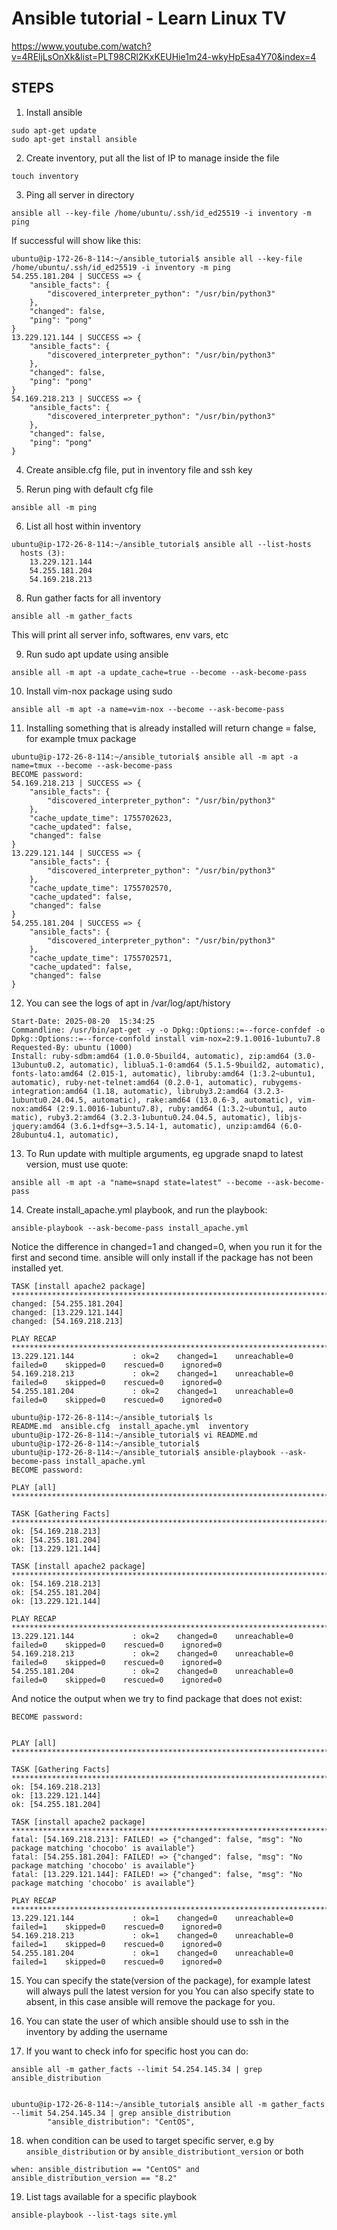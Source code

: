 # Ansible tutorial - Learn Linux TV
https://www.youtube.com/watch?v=4REljLsOnXk&list=PLT98CRl2KxKEUHie1m24-wkyHpEsa4Y70&index=4

## STEPS
1. Install ansible
```
sudo apt-get update
sudo apt-get install ansible
```

2. Create inventory, put all the list of IP to manage inside the file 
```
touch inventory
```

3. Ping all server in directory
```
ansible all --key-file /home/ubuntu/.ssh/id_ed25519 -i inventory -m ping
```

If successful will show like this:
```
ubuntu@ip-172-26-8-114:~/ansible_tutorial$ ansible all --key-file /home/ubuntu/.ssh/id_ed25519 -i inventory -m ping
54.255.181.204 | SUCCESS => {
    "ansible_facts": {
        "discovered_interpreter_python": "/usr/bin/python3"
    },
    "changed": false,
    "ping": "pong"
}
13.229.121.144 | SUCCESS => {
    "ansible_facts": {
        "discovered_interpreter_python": "/usr/bin/python3"
    },
    "changed": false,
    "ping": "pong"
}
54.169.218.213 | SUCCESS => {
    "ansible_facts": {
        "discovered_interpreter_python": "/usr/bin/python3"
    },
    "changed": false,
    "ping": "pong"
}
```

4. Create ansible.cfg file, put in inventory file and ssh key

5. Rerun ping with default cfg file
```
ansible all -m ping
```

6. List all host within inventory
```
ubuntu@ip-172-26-8-114:~/ansible_tutorial$ ansible all --list-hosts
  hosts (3):
    13.229.121.144
    54.255.181.204
    54.169.218.213
```


8. Run gather facts for all inventory
```
ansible all -m gather_facts
```
This will print all server info, softwares, env vars, etc

9. Run sudo apt update using ansible

```
ansible all -m apt -a update_cache=true --become --ask-become-pass 
```

10. Install vim-nox package using sudo
```
ansible all -m apt -a name=vim-nox --become --ask-become-pass
```

11. Installing something that is already installed will return change = false, for example tmux package
```
ubuntu@ip-172-26-8-114:~/ansible_tutorial$ ansible all -m apt -a name=tmux --become --ask-become-pass
BECOME password:
54.169.218.213 | SUCCESS => {
    "ansible_facts": {
        "discovered_interpreter_python": "/usr/bin/python3"
    },
    "cache_update_time": 1755702623,
    "cache_updated": false,
    "changed": false
}
13.229.121.144 | SUCCESS => {
    "ansible_facts": {
        "discovered_interpreter_python": "/usr/bin/python3"
    },
    "cache_update_time": 1755702570,
    "cache_updated": false,
    "changed": false
}
54.255.181.204 | SUCCESS => {
    "ansible_facts": {
        "discovered_interpreter_python": "/usr/bin/python3"
    },
    "cache_update_time": 1755702571,
    "cache_updated": false,
    "changed": false
}
```

12. You can see the logs of apt in /var/log/apt/history 
```
Start-Date: 2025-08-20  15:34:25
Commandline: /usr/bin/apt-get -y -o Dpkg::Options::=--force-confdef -o Dpkg::Options::=--force-confold install vim-nox=2:9.1.0016-1ubuntu7.8
Requested-By: ubuntu (1000)
Install: ruby-sdbm:amd64 (1.0.0-5build4, automatic), zip:amd64 (3.0-13ubuntu0.2, automatic), liblua5.1-0:amd64 (5.1.5-9build2, automatic), fonts-lato:amd64 (2.015-1, automatic), libruby:amd64 (1:3.2~ubuntu1, automatic), ruby-net-telnet:amd64 (0.2.0-1, automatic), rubygems-integration:amd64 (1.18, automatic), libruby3.2:amd64 (3.2.3-1ubuntu0.24.04.5, automatic), rake:amd64 (13.0.6-3, automatic), vim-nox:amd64 (2:9.1.0016-1ubuntu7.8), ruby:amd64 (1:3.2~ubuntu1, auto
matic), ruby3.2:amd64 (3.2.3-1ubuntu0.24.04.5, automatic), libjs-jquery:amd64 (3.6.1+dfsg+~3.5.14-1, automatic), unzip:amd64 (6.0-28ubuntu4.1, automatic),
``` 

13. To Run update with multiple arguments, eg upgrade snapd to latest version, must use quote:
``` 
ansible all -m apt -a "name=snapd state=latest" --become --ask-become-pass
```

14. Create install_apache.yml playbook, and run the playbook:
```
ansible-playbook --ask-become-pass install_apache.yml 
```
Notice the difference in changed=1 and changed=0, when you run it for the first and second time.
ansible will only install if the package has not been installed yet.

```
TASK [install apache2 package] *****************************************************************************************************************************
changed: [54.255.181.204]
changed: [13.229.121.144]
changed: [54.169.218.213]

PLAY RECAP *************************************************************************************************************************************************
13.229.121.144             : ok=2    changed=1    unreachable=0    failed=0    skipped=0    rescued=0    ignored=0
54.169.218.213             : ok=2    changed=1    unreachable=0    failed=0    skipped=0    rescued=0    ignored=0
54.255.181.204             : ok=2    changed=1    unreachable=0    failed=0    skipped=0    rescued=0    ignored=0

ubuntu@ip-172-26-8-114:~/ansible_tutorial$ ls
README.md  ansible.cfg  install_apache.yml  inventory
ubuntu@ip-172-26-8-114:~/ansible_tutorial$ vi README.md
ubuntu@ip-172-26-8-114:~/ansible_tutorial$
ubuntu@ip-172-26-8-114:~/ansible_tutorial$ ansible-playbook --ask-become-pass install_apache.yml
BECOME password:

PLAY [all] *************************************************************************************************************************************************

TASK [Gathering Facts] *************************************************************************************************************************************
ok: [54.169.218.213]
ok: [54.255.181.204]
ok: [13.229.121.144]

TASK [install apache2 package] *****************************************************************************************************************************
ok: [54.169.218.213]
ok: [54.255.181.204]
ok: [13.229.121.144]

PLAY RECAP *************************************************************************************************************************************************
13.229.121.144             : ok=2    changed=0    unreachable=0    failed=0    skipped=0    rescued=0    ignored=0
54.169.218.213             : ok=2    changed=0    unreachable=0    failed=0    skipped=0    rescued=0    ignored=0
54.255.181.204             : ok=2    changed=0    unreachable=0    failed=0    skipped=0    rescued=0    ignored=0
```

And notice the output when we try to find package that does not exist:
```
BECOME password:


PLAY [all] *************************************************************************************************************************************************

TASK [Gathering Facts] *************************************************************************************************************************************
ok: [54.169.218.213]
ok: [13.229.121.144]
ok: [54.255.181.204]

TASK [install apache2 package] *****************************************************************************************************************************
fatal: [54.169.218.213]: FAILED! => {"changed": false, "msg": "No package matching 'chocobo' is available"}
fatal: [54.255.181.204]: FAILED! => {"changed": false, "msg": "No package matching 'chocobo' is available"}
fatal: [13.229.121.144]: FAILED! => {"changed": false, "msg": "No package matching 'chocobo' is available"}

PLAY RECAP *************************************************************************************************************************************************
13.229.121.144             : ok=1    changed=0    unreachable=0    failed=1    skipped=0    rescued=0    ignored=0
54.169.218.213             : ok=1    changed=0    unreachable=0    failed=1    skipped=0    rescued=0    ignored=0
54.255.181.204             : ok=1    changed=0    unreachable=0    failed=1    skipped=0    rescued=0    ignored=0
```

15. You can specify the state(version of the package), for example latest will always pull the latest version for you
You can also specify state to absent, in this case ansible will remove the package for you.


16. You can state the user of which ansible should use to ssh in the inventory by adding the username


17. If you want to check info for specific host you can do:  

```
ansible all -m gather_facts --limit 54.254.145.34 | grep ansible_distribution


ubuntu@ip-172-26-8-114:~/ansible_tutorial$ ansible all -m gather_facts --limit 54.254.145.34 | grep ansible_distribution
        "ansible_distribution": "CentOS",
```

18. when condition can be used to target specific server, e.g by `ansible_distribution` or by `ansible_distributiont_version` or both
```
when: ansible_distribution == "CentOS" and ansible_distribution_version == "8.2"
```

19. List tags available for a specific playbook
```
ansible-playbook --list-tags site.yml
```


